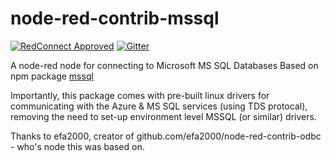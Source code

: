 # node-red-contrib-mssql

[![RedConnect Approved](https://img.shields.io/badge/RedConnect-Approved-brightgreen.svg?style=flat)](https://www.redconnect.io/addons) [![Gitter](https://img.shields.io/gitter/room/badges/shields.svg)](https://gitter.im/redconnect-io/redconnect)

A node-red node for connecting to Microsoft MS SQL Databases
Based on npm package [mssql](https://www.npmjs.com/package/mssql) 

Importantly, this package comes with pre-built linux drivers for communicating with the Azure & MS SQL services (using TDS protocal), removing the need to set-up environment level MSSQL (or similar) drivers.

Thanks to efa2000, creator of github.com/efa2000/node-red-contrib-odbc - who's node this was based on.
